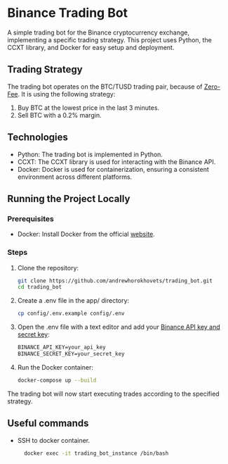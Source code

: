# Binance Trading Bot
A simple trading bot for the Binance cryptocurrency exchange, implementing a specific trading strategy. This project uses Python, the CCXT library, and Docker for easy setup and deployment.

## Trading Strategy
The trading bot operates on the BTC/TUSD trading pair, because of [Zero-Fee](https://www.binance.com/en/support/announcement/updates-on-zero-fee-bitcoin-trading-busd-zero-maker-fee-promotion-be13a645cca643d28eab5b9b34f2dc36).
It is using the following strategy:

1. Buy BTC at the lowest price in the last 3 minutes.
2. Sell BTC with a 0.2% margin.

## Technologies
- Python: The trading bot is implemented in Python.
- CCXT: The CCXT library is used for interacting with the Binance API.
- Docker: Docker is used for containerization, ensuring a consistent environment across different platforms.

## Running the Project Locally

### Prerequisites
- Docker: Install Docker from the official [website](https://www.docker.com/get-started/).

### Steps
1. Clone the repository:
    ```bash
    git clone https://github.com/andrewhorokhovets/trading_bot.git
    cd trading_bot
    ```
2. Create a .env file in the app/ directory:
    ```bash
    cp config/.env.example config/.env
    ```
3. Open the .env file with a text editor and add your [Binance API key and secret key](https://www.binance.com/en/support/faq/how-to-create-api-360002502072):
    ```markdown
    BINANCE_API_KEY=your_api_key
    BINANCE_SECRET_KEY=your_secret_key
    ```
4. Run the Docker container:
    ```bash
   docker-compose up --build
    ```

The trading bot will now start executing trades according to the specified strategy.

## Useful commands
- SSH to docker container.
   ```bash
     docker exec -it trading_bot_instance /bin/bash
   ```
   